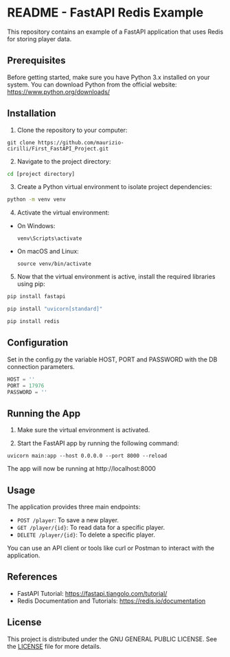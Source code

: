 # README - FastAPI Redis Example

This repository contains an example of a FastAPI application that uses Redis for storing player data.

## Prerequisites

Before getting started, make sure you have Python 3.x installed on your system. You can download Python from the official website: https://www.python.org/downloads/

## Installation

1. Clone the repository to your computer:

```
git clone https://github.com/maurizio-cirilli/First_FastAPI_Project.git
```

2. Navigate to the project directory:


```bash
cd [project directory]
```

3. Create a Python virtual environment to isolate project dependencies:


```bash
python -m venv venv
```

4. Activate the virtual environment:

- On Windows:

  ```
  venv\Scripts\activate
  ```

- On macOS and Linux:

  ```
  source venv/bin/activate
  ```

5. Now that the virtual environment is active, install the required libraries using pip:

```bash
pip install fastapi
```

```bash
pip install "uvicorn[standard]"
```

```bash
pip install redis
```

## Configuration

Set in the config.py the variable HOST, PORT and PASSWORD with the DB connection parameters.

```python
HOST = ''
PORT = 17976
PASSWORD = ''
```

## Running the App

1. Make sure the virtual environment is activated.

2. Start the FastAPI app by running the following command:


```
uvicorn main:app --host 0.0.0.0 --port 8000 --reload
```

The app will now be running at http://localhost:8000

## Usage

The application provides three main endpoints:

- `POST /player`: To save a new player.
- `GET /player/{id}`: To read data for a specific player.
- `DELETE /player/{id}`: To delete a specific player.

You can use an API client or tools like curl or Postman to interact with the application.

## References

- FastAPI Tutorial: https://fastapi.tiangolo.com/tutorial/
- Redis Documentation and Tutorials: https://redis.io/documentation

## License

This project is distributed under the GNU GENERAL PUBLIC LICENSE. See the [LICENSE](LICENSE) file for more details.







